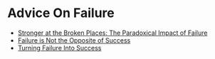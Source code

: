# Advice On Failure
- [Stronger at the Broken Places: The Paradoxical Impact of Failure](https://jyotirgamya.org/opinion/paradoxical-impact-failure/)
- [Failure is Not the Opposite of Success](https://jyotirgamya.org/opinion/failure-not-opposite-success/)
- [Turning Failure Into Success](https://jyotirgamya.org/article/failure-to-success/)
